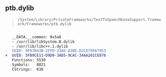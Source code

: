 ## ptb.dylib

> `/System/Library/PrivateFrameworks/TextToSpeechKonaSupport.framework/Frameworks/ptb.dylib`

```diff

   __DATA.__common: 0x5a8
   - /usr/lib/libSystem.B.dylib
   - /usr/lib/libc++.1.dylib
-  UUID: 9F07B43B-2FFD-33A6-A30E-D2CE79F67953
+  UUID: 5FB9CE11-D9D9-3AD5-9CAC-34AA201CE876
   Functions: 5530
   Symbols:   8821
   CStrings:  638

```
